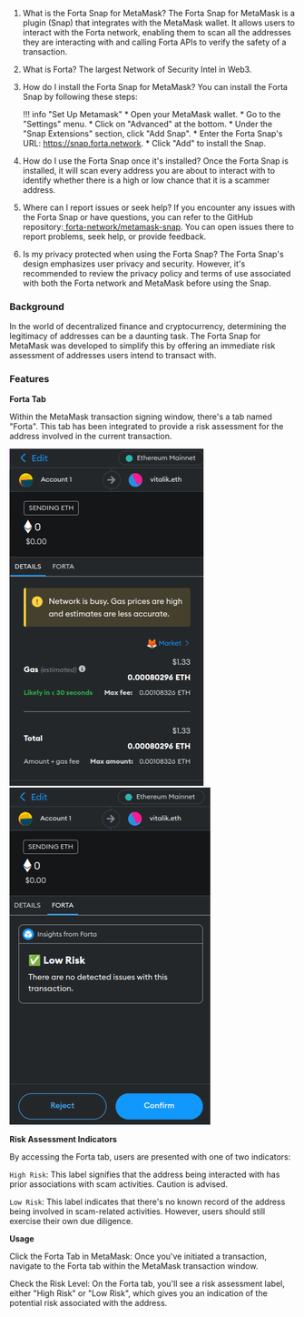 

1. What is the Forta Snap for MetaMask? The Forta Snap for MetaMask is a plugin (Snap) that integrates with the MetaMask wallet. It allows users to interact with the Forta network, enabling them to scan all the addresses they are interacting with and calling Forta APIs to verify the safety of a transaction.

2. What is Forta? The largest Network of Security Intel in Web3.

3. How do I install the Forta Snap for MetaMask? You can install the Forta Snap by following these steps:

    !!! info "Set Up Metamask"
        * Open your MetaMask wallet.
        * Go to the "Settings" menu.
        * Click on "Advanced" at the bottom.
        * Under the "Snap Extensions" section, click "Add Snap".
        * Enter the Forta Snap's URL: https://snap.forta.network.
        * Click "Add" to install the Snap.


4. How do I use the Forta Snap once it's installed? Once the Forta Snap is installed, it will scan every address you are about to interact with to identify whether there is a high or low chance that it is a scammer address.


5. Where can I report issues or seek help? If you encounter any issues with the Forta Snap or have questions, you can refer to the GitHub repository:[ forta-network/metamask-snap](https://github.com/forta-network/metamask-snap). You can open issues there to report problems, seek help, or provide feedback.

6. Is my privacy protected when using the Forta Snap? The Forta Snap's design emphasizes user privacy and security. However, it's recommended to review the privacy policy and terms of use associated with both the Forta network and MetaMask before using the Snap.

### **Background**

In the world of decentralized finance and cryptocurrency, determining the legitimacy of addresses can be a daunting task. The Forta Snap for MetaMask was developed to simplify this by offering an immediate risk assessment of addresses users intend to transact with.

### **Features**

**Forta Tab**

Within the MetaMask transaction signing window, there's a tab named "Forta". This tab has been integrated to provide a risk assessment for the address involved in the current transaction.


![Forta Tab](metamask2.png)
![Metmask transaction](metamask1.png)



**Risk Assessment Indicators**

By accessing the Forta tab, users are presented with one of two indicators:

`High Risk`: This label signifies that the address being interacted with has prior associations with scam activities. Caution is advised.

`Low Risk`: This label indicates that there's no known record of the address being involved in scam-related activities. However, users should still exercise their own due diligence.

**Usage**

Click the Forta Tab in MetaMask: Once you've initiated a transaction, navigate to the Forta tab within the MetaMask transaction window.

Check the Risk Level: On the Forta tab, you'll see a risk assessment label, either "High Risk" or "Low Risk", which gives you an indication of the potential risk associated with the address.
